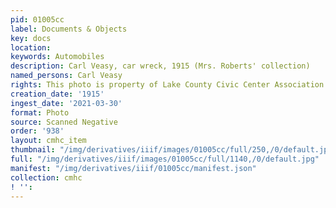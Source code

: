 ```yaml
---
pid: 01005cc
label: Documents & Objects
key: docs
location: 
keywords: Automobiles
description: Carl Veasy, car wreck, 1915 (Mrs. Roberts' collection)
named_persons: Carl Veasy
rights: This photo is property of Lake County Civic Center Association.
creation_date: '1915'
ingest_date: '2021-03-30'
format: Photo
source: Scanned Negative
order: '938'
layout: cmhc_item
thumbnail: "/img/derivatives/iiif/images/01005cc/full/250,/0/default.jpg"
full: "/img/derivatives/iiif/images/01005cc/full/1140,/0/default.jpg"
manifest: "/img/derivatives/iiif/01005cc/manifest.json"
collection: cmhc
! '': 
---
```

